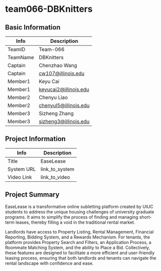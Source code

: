 # team066-DBKnitters

## Basic Information

|   Info      |        Description     |
| ----------- | ---------------------- |
| TeamID      |        Team-066        |
| TeamName    |       DBKnitters       |
| Captain     |      Chenzhao Wang     |
| Captain     |    cw107@illinois.edu  |
| Member1     |        Keyu Cai        |
| Member1     |  keyucai2@illinois.edu |
| Member2     |      Chenyu Liao       |
| Member2     |  chenyul5@illinois.edu |
| Member3     |     Sizheng Zhang      |
| Member3     |  sizheng3@illinois.edu |

## Project Information

|   Info      |        Description     |
| ----------- | ---------------------- |
|   Title     |         EaseLease      |
| System URL  |      link_to_system    |
| Video Link  |      link_to_video     |

## Project Summary

EaseLease is a transformative online subletting platform created by UIUC students to address the unique housing challenges of university graduate programs. It aims to simplify the process of finding and managing short-term leases, thereby filling a void in the traditional rental market.

Landlords have access to Property Listing, Rental Management, Financial Reporting, Bidding System, and a Rewards Mechanism. For tenants, the platform provides Property Search and Filters, an Application Process, a Roommate Matching System, and the ability to Place a Bid. Collectively, these features are designed to facilitate a more efficient and user-friendly leasing process, ensuring that both landlords and tenants can navigate the rental landscape with confidence and ease.

